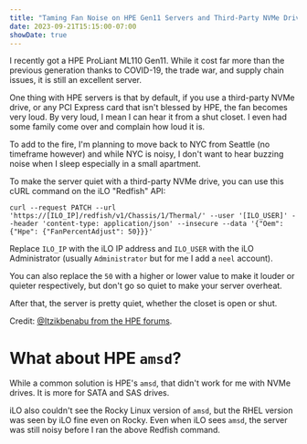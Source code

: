 ```yaml
---
title: "Taming Fan Noise on HPE Gen11 Servers and Third-Party NVMe Drives"
date: 2023-09-21T15:15:00-07:00
showDate: true
---
```


I recently got a HPE ProLiant ML110 Gen11. While it cost far more than the
previous generation thanks to COVID-19, the trade war, and supply chain
issues, it is still an excellent server.

One thing with HPE servers is that by default, if you use a third-party NVMe
drive, or any PCI Express card that isn't blessed by HPE, the fan becomes very
loud. By very loud, I mean I can hear it from a shut closet. I even had some
family come over and complain how loud it is.

To add to the fire, I'm planning to move back to NYC from Seattle (no timeframe
however) and while NYC is noisy, I don't want to hear buzzing noise when I sleep
especially in a small apartment.

To make the server quiet with a third-party NVMe drive, you can use this cURL
command on the iLO "Redfish" API:

    curl --request PATCH --url 'https://[ILO_IP]/redfish/v1/Chassis/1/Thermal/' --user '[ILO_USER]' --header 'content-type: application/json' --insecure --data '{"Oem": {"Hpe": {"FanPercentAdjust": 50}}}'

Replace `ILO_IP` with the iLO IP address and `ILO_USER` with the iLO Administrator
(usually `Administrator` but for me I add a `neel` account).

You can also replace the `50` with a higher or lower value to make it louder
or quieter respectively, but don't go so quiet to make your server overheat.

After that, the server is pretty quiet, whether the closet is open or shut.

Credit: [@Itzikbenabu from the HPE forums](https://community.hpe.com/t5/proliant-servers-ml-dl-sl/fan-noise-ml-350-gen-11/m-p/7197000/highlight/true#M183355).

# What about HPE `amsd`?

While a common solution is HPE's `amsd`, that didn't work for me with NVMe
drives. It is more for SATA and SAS drives.

iLO also couldn't see the Rocky Linux version of `amsd`, but the RHEL version
was seen by iLO fine even on Rocky. Even when iLO sees `amsd`, the server was
still noisy before I ran the above Redfish command.
